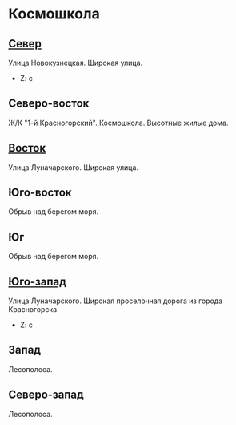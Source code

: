# Космошкола

## [Север](./09610095.md)

Улица Новокузнецкая.
Широкая улица.

* Z:    c

## Северо-восток

Ж/К "1-й Красногорский".
Космошкола.
Высотные жилые дома.

## [Восток](./09620100.md)

Улица Луначарского.
Широкая улица.

## Юго-восток

Обрыв над берегом моря.

## Юг

Обрыв над берегом моря.

## [Юго-запад](./10600010.md)

Улица Луначарского.
Широкая проселочная дорога из города Красногорска.

* Z:    c

## Запад

Лесополоса.

## Северо-запад

Лесополоса.
